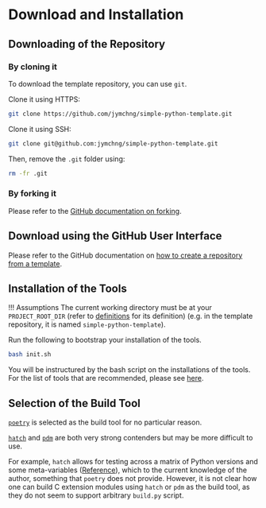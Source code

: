 # Download and Installation

## Downloading of the Repository

### By cloning it

To download the template repository, you can use `git`.

Clone it using HTTPS:

```bash
git clone https://github.com/jymchng/simple-python-template.git
```

Clone it using SSH:

```bash
git clone git@github.com:jymchng/simple-python-template.git
```

Then, remove the `.git` folder using:

```bash
rm -fr .git
```

### By forking it

Please refer to the [GitHub documentation on forking](https://docs.github.com/en/pull-requests/collaborating-with-pull-requests/working-with-forks/fork-a-repo).

## Download using the GitHub User Interface

Please refer to the GitHub documentation on [how to create a repository from a template](https://docs.github.com/en/repositories/creating-and-managing-repositories/creating-a-repository-from-a-template).

## Installation of the Tools

!!! Assumptions
    The current working directory must be at your `PROJECT_ROOT_DIR` (refer to [definitions](./definitions.md) for its definition) (e.g. in the template repository, it is named `simple-python-template`).

Run the following to bootstrap your installation of the tools.

```bash
bash init.sh
```

You will be instructured by the bash script on the installations of the tools. For the list of tools that are recommended, please see [here](../general-tools.md).

## Selection of the Build Tool

[`poetry`](https://python-poetry.org/) is selected as the build tool for no particular reason.

[`hatch`](https://hatch.pypa.io/latest/) and [`pdm`](https://pdm-project.org/en/latest/) are both very strong contenders but may be more difficult to use.

For example, `hatch` allows for testing across a matrix of Python versions and some meta-variables ([Reference](https://hatch.pypa.io/1.7/config/environment/advanced/#matrix)), which to the current knowledge of the author, something that `poetry` does not provide. However, it is not clear how one can build C extension modules using `hatch` or `pdm` as the build tool, as they do not seem to support arbitrary `build.py` script.
